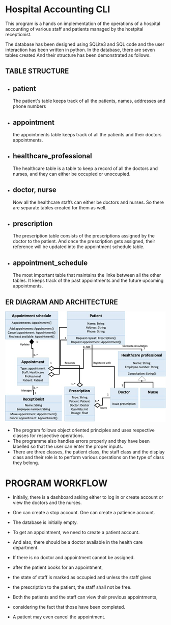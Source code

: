 # Hospital Accounting CLI

This program is a hands on implementation of the operations of a hospital accounting of various staff and patients managed by the hostpital receptionist.

The database has been designed using SQLite3 and SQL code and the user interaction has been written in python. In the database, there are seven tables created And their structure has been demonstrated as follows.

## TABLE STRUCTURE

- ## patient
     The patient's table keeps track of all the patients, names, addresses and phone numbers
- ## appointment
     the appointments table keeps track of all the patients and their doctors appointments.
- ## healthcare_professional
     The healthcare table is a table to keep a record of all the doctors and nurses, and they can either be occupied or unoccupied.

- ## doctor, nurse
     Now all the healthcare staffs can either be doctors and nurses. So there are separate tables created for them as well.

- ## prescription
    The prescription table consists of the prescriptions assigned by the doctor to the patient. And once the prescription gets assigned, their reference will be updated into the appointment schedule table.

- ## appointment_schedule
    The most important table that maintains the linke between all the other tables. It keeps track of the past appointments and the future upcoming appointments.

## ER DIAGRAM AND ARCHITECTURE

<img src="https://github.com/abm6/hospital-accounting-CLI/blob/main/assets/er_diagram.jpeg" />


- The program follows object oriented principles and uses respective classes for respective operations.
- The programme also handles errors properly and they have been labelled so that the user can enter the proper inputs.
- There are three classes, the patient class, the staff class and the display class and their role is to perform various operations on the type of class they belong.

# PROGRAM WORKFLOW

- Initially, there is a dashboard asking either to log in or create account or view the doctors and the nurses.

- One can create a stop account. One can create a patience account.

- The database is initially empty.

- To get an appointment, we need to create a patient account.

- And also, there should be a doctor available in the health care department.

- If there is no doctor and appointment cannot be assigned.

- after the patient books for an appointment,

- the state of staff is marked as occupied and unless the staff gives

- the prescription to the patient, the staff shall not be free.

- Both the patients and the staff can view their previous appointments,

- considering the fact that those have been completed.

- A patient may even cancel the appointment.
